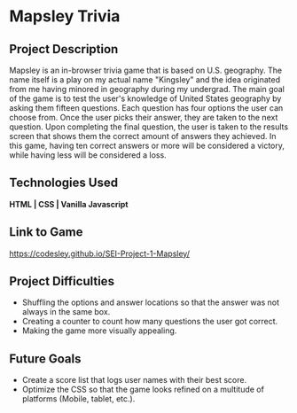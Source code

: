 # Mapsley Trivia

## Project Description

Mapsley is an in-browser trivia game that is based on U.S. geography. The name itself is a play on my actual name "Kingsley" and the idea originated from me having minored in geography during my undergrad. The main goal of the game is to test the user's knowledge of United States geography by asking them fifteen questions. Each question has four options the user can choose from. Once the user picks their answer, they are taken to the next question. Upon completing the final question, the user is taken to the results screen that shows them the correct amount of answers they achieved. In this game, having ten correct answers or more will be considered a victory, while having less will be considered a loss.

## Technologies Used

**HTML | CSS | Vanilla Javascript**

## Link to Game

https://codesley.github.io/SEI-Project-1-Mapsley/

## Project Difficulties

* Shuffling the options and answer locations so that the answer was not always in the same box.
* Creating a counter to count how many questions the user got correct.
* Making the game more visually appealing.

## Future Goals

* Create a score list that logs user names with their best score.
* Optimize the CSS so that the game looks refined on a multitude of platforms (Mobile, tablet, etc.).
